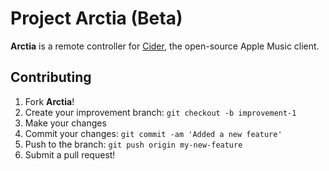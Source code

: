 # Project Arctia (Beta)

**Arctia** is a remote controller for [Cider](https://cider.sh), the open-source Apple Music client.


## Contributing
1. Fork **Arctia**!
2. Create your improvement branch: `git checkout -b improvement-1`
3. Make your changes
4. Commit your changes: `git commit -am 'Added a new feature'`
5. Push to the branch: `git push origin my-new-feature`
6. Submit a pull request!